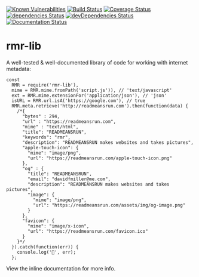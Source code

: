 [![Known Vulnerabilities](https://snyk.io/test/npm/rmr-lib/badge.svg)](https://snyk.io/test/npm/rmr-lib) [![Build Status](https://travis-ci.org/davidfmiller/rmr-lib.svg?branch=master)](https://travis-ci.org/davidfmiller/rmr-lib) [![Coverage Status](https://coveralls.io/repos/github/davidfmiller/rmr-lib/badge.svg?branch=master)](https://coveralls.io/github/davidfmiller/rmr-lib?branch=master) [![dependencies Status](https://david-dm.org/davidfmiller/rmr-lib/status.svg)](https://david-dm.org/davidfmiller/rmr-lib) [![devDependencies Status](https://david-dm.org/davidfmiller/rmr-lib/dev-status.svg)](https://david-dm.org/davidfmiller/rmr-lib?type=dev) [![Documentation Status](https://readthedocs.org/projects/rmr-lib/badge/?version=latest)](http://rmr-lib.readthedocs.io/en/latest/?badge=latest)


# rmr-lib

A well-tested & well-documented library of code for working with internet metadata:

    const
      RMR = require('rmr-lib'),
      mime = RMR.mime.fromPath('script.js')), // 'text/javascript'
      ext = RMR.mime.extensionFor('application/json'), // 'json'
      isURL = RMR.url.isA('https://google.com'), // true 
      RMR.meta.retrieve('http://readmeansrun.com').then(function(data) {
        /*{
          "bytes" : 294,
          "url" : "https://readmeansrun.com",
          "mime" : "text/html",
          "title": "READMEANSRUN",
          "keywords": "rmr",
          "description": "READMEANSRUN makes websites and takes pictures",
          "apple-touch-icon": {
            "mime": "image/png",
            "url": "https://readmeansrun.com/apple-touch-icon.png"
          },
          "og" : {
            "title": "READMEANSRUN",
            "email": "davidfmiller@me.com",
            "description": "READMEANSRUN makes websites and takes pictures",
            "image": {
              "mime": "image/png",
              "url": "https://readmeansrun.com/assets/img/og-image.png"
            }
          },
          "favicon": {
            "mime": "image/x-icon",
            "url": "https://readmeansrun.com/favicon.ico"
          }
        }*/
      }).catch(function(err)) {
        console.log('🚫', err);
      };

View the inline documentation for more info.